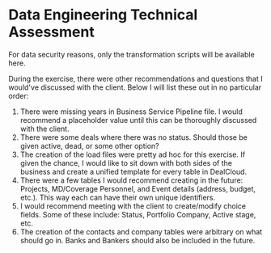 # Data Engineering Technical Assessment

For data security reasons, only the transformation scripts will be available here.
 
During the exercise, there were other recommendations and questions that I would've discussed with the client. Below I will list these out in no particular order:

1. There were missing years in Business Service Pipeline file. I would recommend a placeholder value until this can be thoroughly discussed with the client.
2. There were some deals where there was no status. Should those be given active, dead, or some other option?
3. The creation of the load files were pretty ad hoc for this exercise. If given the chance, I would like to sit down with both sides of the business and create a unified template for every table in DealCloud.
4. There were a few tables I would recommend creating in the future: Projects, MD/Coverage Personnel, and Event details (address, budget, etc.). This way each can have their own unique identifiers.
5. I would recommend meeting with the client to create/modify choice fields. Some of these include: Status, Portfolio Company, Active stage, etc.
6. The creation of the contacts and company tables were arbitrary on what should go in. Banks and Bankers should also be included in the future.
